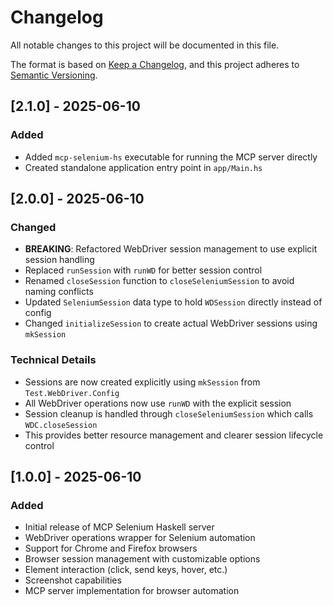 # Changelog

All notable changes to this project will be documented in this file.

The format is based on [Keep a Changelog](https://keepachangelog.com/en/1.0.0/),
and this project adheres to [Semantic Versioning](https://semver.org/spec/v2.0.0.html).

## [2.1.0] - 2025-06-10

### Added
- Added `mcp-selenium-hs` executable for running the MCP server directly
- Created standalone application entry point in `app/Main.hs`

## [2.0.0] - 2025-06-10

### Changed
- **BREAKING**: Refactored WebDriver session management to use explicit session handling
- Replaced `runSession` with `runWD` for better session control
- Renamed `closeSession` function to `closeSeleniumSession` to avoid naming conflicts
- Updated `SeleniumSession` data type to hold `WDSession` directly instead of config
- Changed `initializeSession` to create actual WebDriver sessions using `mkSession`

### Technical Details
- Sessions are now created explicitly using `mkSession` from `Test.WebDriver.Config`
- All WebDriver operations now use `runWD` with the explicit session
- Session cleanup is handled through `closeSeleniumSession` which calls `WDC.closeSession`
- This provides better resource management and clearer session lifecycle control

## [1.0.0] - 2025-06-10

### Added
- Initial release of MCP Selenium Haskell server
- WebDriver operations wrapper for Selenium automation
- Support for Chrome and Firefox browsers
- Browser session management with customizable options
- Element interaction (click, send keys, hover, etc.)
- Screenshot capabilities
- MCP server implementation for browser automation
